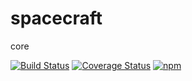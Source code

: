 # spacecraft
core

[![Build Status](https://travis-ci.org/node-spacecraft/spacecraft.svg?branch=master)](https://travis-ci.org/node-spacecraft/spacecraft)
[![Coverage Status](https://coveralls.io/repos/github/node-spacecraft/spacecraft/badge.svg?branch=master)](https://coveralls.io/github/node-spacecraft/spacecraft?branch=master)
[![npm](https://img.shields.io/npm/l/spacecraft.svg)](https://www.npmjs.com/package/spacecraft)
